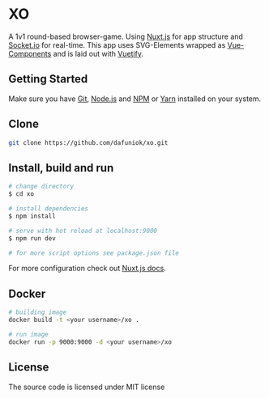 # XO
A 1v1 round-based browser-game. Using <a href="https://nuxtjs.org/" target="_blank">Nuxt.js</a> for app structure and [Socket.io](https://socket.io/) for real-time. This app uses SVG-Elements wrapped as [Vue-Components](https://vuejs.org/v2/guide/components.html/) and is laid out with [Vuetify](https://vuetifyjs.com/).

## Getting Started
Make sure you have [Git](https://git-scm.com/downloads/), [Node.js](https://nodejs.org/en/) and [NPM](https://www.npmjs.com/get-npm/) or [Yarn](https://yarnpkg.com/lang/en/) installed on your system.

## Clone
``` bash
git clone https://github.com/dafuniok/xo.git
```

## Install, build and run
``` bash
# change directory
$ cd xo

# install dependencies
$ npm install

# serve with hot reload at localhost:9000
$ npm run dev

# for more script options see package.json file
```

For more configuration check out [Nuxt.js docs](https://nuxtjs.org/).

## Docker
``` bash
# building image
docker build -t <your username>/xo .

# run image
docker run -p 9000:9000 -d <your username>/xo
```

## License

The source code is licensed under MIT license